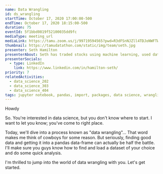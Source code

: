 ```yaml
---
name: Data Wrangling
id: ds_wrangling
startTime: October 17, 2020 17:00:00-500
endTime: October 17, 2020 18:15:00-500
duration: 75
eventId: 5f1bbd0819f52100035dd9fc
mediaType: meeting_url
mediaLink: https://tamu.zoom.us/j/99719594565?pwd=R3dFSnNJZll4TDJoNWFTWW5udlNiQT09
thumbnail: https://tamudatathon.com/static/img/team/seth.jpg
presenter: Seth Hamilton
presenterAbout: Seth has traded stocks using machine learning, used data science skills/tools in school labs for years, and is a Datathon 2019 competitor.
presenterSocials:
  - type: LinkedIn
    link: https://www.linkedin.com/in/hamilton-seth/
priority: 7
relatedActivities:
  - data_science_202
  - data_science_303
  - data_science_404
tags: jupyter notebook, pandas, import, packages, data science, wrangling, datasets, clean, start, introduction, mining, beginners
---
```


Howdy

So. You're interested in data science, but you don't know where to start. I want to let you know; you've come to right place.

Today, we'll dive into a process known as "data wrangling"... That word makes me think of cowboys for some reason. But seriously, finding good data and getting it into a pandas data-frame can actually be half the battle. I'll make sure you guys know how to find and load a dataset of your choice and do some quick analysis.

I'm thrilled to jump into the world of data wrangling with you. Let's get started.
